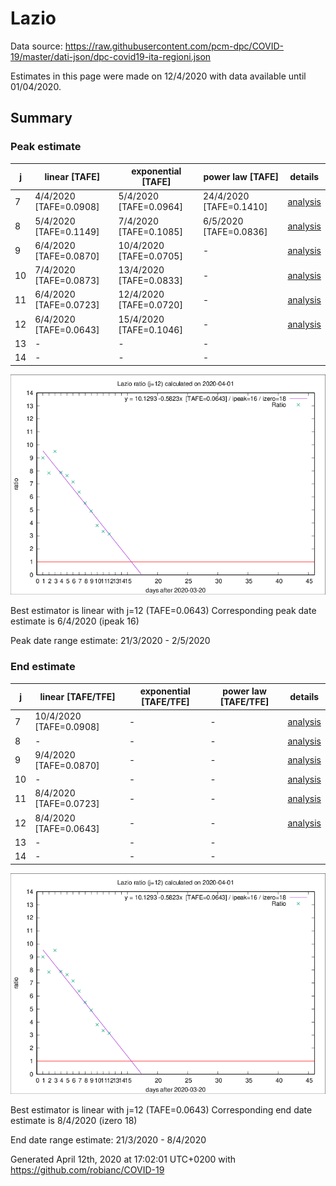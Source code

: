 # Lazio


Data source: https://raw.githubusercontent.com/pcm-dpc/COVID-19/master/dati-json/dpc-covid19-ita-regioni.json

Estimates in this page were made on 12/4/2020 with data available until 01/04/2020.


## Summary 

### Peak estimate 
|j|linear [TAFE]|exponential [TAFE]|power law [TAFE]|details|
|---|----|-----------|---------|-------|
|7|4/4/2020 [TAFE=0.0908]|5/4/2020 [TAFE=0.0964]|24/4/2020 [TAFE=0.1410]|[analysis](COVID-19_lazio_j7_2020-04-01.md)|
|8|5/4/2020 [TAFE=0.1149]|7/4/2020 [TAFE=0.1085]|6/5/2020 [TAFE=0.0836]|[analysis](COVID-19_lazio_j8_2020-04-01.md)|
|9|6/4/2020 [TAFE=0.0870]|10/4/2020 [TAFE=0.0705]|-|[analysis](COVID-19_lazio_j9_2020-04-01.md)|
|10|7/4/2020 [TAFE=0.0873]|13/4/2020 [TAFE=0.0833]|-|[analysis](COVID-19_lazio_j10_2020-04-01.md)|
|11|6/4/2020 [TAFE=0.0723]|12/4/2020 [TAFE=0.0720]|-|[analysis](COVID-19_lazio_j11_2020-04-01.md)|
|12|6/4/2020 [TAFE=0.0643]|15/4/2020 [TAFE=0.1046]|-|[analysis](COVID-19_lazio_j12_2020-04-01.md)|
|13|-|-|-||
|14|-|-|-||

![best peak estimate](COVID-19_lazio_j12_2020-04-01.png)

Best estimator is linear with j=12 (TAFE=0.0643)
Corresponding peak date estimate is 6/4/2020 (ipeak 16)


Peak date range estimate: 21/3/2020 - 2/5/2020

### End estimate 
|j|linear [TAFE/TFE]|exponential [TAFE/TFE]|power law [TAFE/TFE]|details|
|---|----|-----------|---------|-------|
|7|10/4/2020 [TAFE=0.0908]|-|-|[analysis](COVID-19_lazio_j7_2020-04-01.md)|
|8|-|-|-|[analysis](COVID-19_lazio_j8_2020-04-01.md)|
|9|9/4/2020 [TAFE=0.0870]|-|-|[analysis](COVID-19_lazio_j9_2020-04-01.md)|
|10|-|-|-|[analysis](COVID-19_lazio_j10_2020-04-01.md)|
|11|8/4/2020 [TAFE=0.0723]|-|-|[analysis](COVID-19_lazio_j11_2020-04-01.md)|
|12|8/4/2020 [TAFE=0.0643]|-|-|[analysis](COVID-19_lazio_j12_2020-04-01.md)|
|13|-|-|-||
|14|-|-|-||

![best zero estimate](COVID-19_lazio_j12_2020-04-01.png)

Best estimator is linear with j=12 (TAFE=0.0643)
Corresponding end date estimate is 8/4/2020 (izero 18)


End date range estimate: 21/3/2020 - 8/4/2020

Generated April 12th, 2020 at 17:02:01 UTC+0200 with https://github.com/robianc/COVID-19
